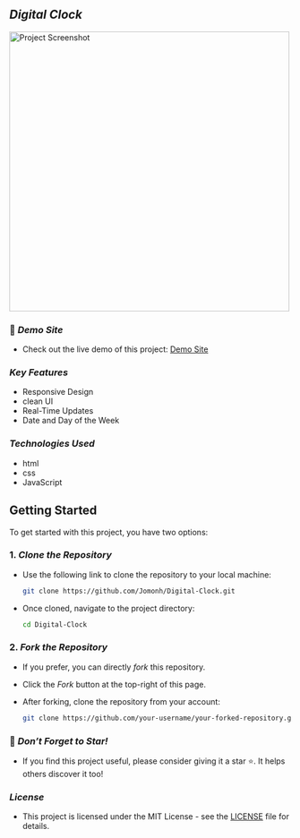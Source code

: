 ## *Digital Clock*

   <img src="https://github.com/Jomonh/Digital-Clock/blob/main/Preview.png?raw=true" alt="Project Screenshot" width="500"/>

### 🔗 *Demo Site*
   - Check out the live demo of this project: [Demo Site](https://jomonh.github.io/Digital-Clock)
   
###  *Key Features*
   - Responsive Design
   - clean UI
   - Real-Time Updates
   - Date and Day of the Week

###  *Technologies Used*
   - html
   - css
   - JavaScript

##  Getting Started

To get started with this project, you have two options:

### 1. *Clone the Repository*
   - Use the following link to clone the repository to your local machine:
    
     ```bash
     git clone https://github.com/Jomonh/Digital-Clock.git

     
   - Once cloned, navigate to the project directory:
     
     ```bash
     cd Digital-Clock
     

### 2. *Fork the Repository*
   - If you prefer, you can directly *fork* this repository.
   - Click the *Fork* button at the top-right of this page.
   - After forking, clone the repository from your account:

     ```bash
     git clone https://github.com/your-username/your-forked-repository.git


### 🌟 *Don’t Forget to Star!*
   - If you find this project useful, please consider giving it a star ⭐. It helps others discover it too!

###  *License*
   - This project is licensed under the MIT License - see the [LICENSE](https://opensource.org/license/MIT) file for details.
